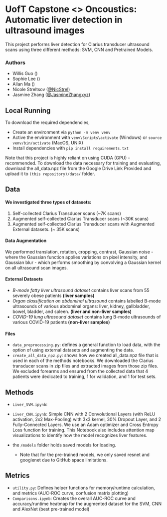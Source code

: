 # UofT Capstone &lt;> Oncoustics: Automatic liver detection in ultrasound images

This project performs liver detection for Clarius transducer ultrasound scans using three different methods: SVM, CNN and Pretrained Models. 

### Authors
- Willis Guo ()
- Sophie Lee ()
- Allan Ma ()
- Nicole Streltsov ([@NicStrel](https://github.com/NicoleStrel])) 
- Jasmine Zhang ([@JasmineZhangxyz](https://github.com/JasmineZhangxyz))

## Local Running


To download the required dependencies,

- Create an environment via `python -m venv venv`
- Active the environment with `venv\Scripts\activate` (Windows) or `source venv/bin/activate` (MacOS, UNIX)
- Install dependencies with `pip install requirements.txt`

Note that this project is highly reliant on using CUDA (GPU) - recommended.
To download the data necessary for training and evaluating, download the all_data.npz file from the Google Drive Link Provided and upload it to `(this repository)/data/` folder. 

## Data

#### We investigated three types of datasets: 
1. Self-collected Clarius Transducer scans (~7K scans)
2. Augmented self-collected Clarius Transducer scans (~30K scans)
3. Augmented self-collected Clarius Transducer scans with Augmented External datasets. (~ 35K scans)
   
#### Data Augmentation

We performed translation, rotation, cropping, contrast, Gaussian noise - where the Gaussian function applies variations on pixel intensity, and Gaussian blur - which performs smoothing by convolving a Gaussian kernel on all ultrasound scan images. 

#### External Datasets 

- *B-mode fatty liver ultrasound dataset* contains liver scans from 55 severely obese patients **(liver samples)**
- *Organ classification on abdominal ultrasound* contains labelled B-mode ultrasounds of various abdominal organs: liver, kidney, gallbladder, bowel, bladder, and spleen. **(liver and non-liver samples)**
- *COVID-19 lung ultrasound dataset* contains lung B-mode ultrasounds of various COVID-19 patients **(non-liver samples)**

#### Files

- `data_preprocessing.py`: defines a general function to load data, with the option of using external datasets and augmenting the data.
- `create_all_data_npz.py`: shows how we created all_data.npz file that is used in each of the methods notebooks. We downloaded the Clarius transducer scans in zip files and extracted images from those zip files. We excluded forearms and ensured from the collected data that 4 patients were dedicated to training, 1 for validation, and 1 for test sets. 

## Methods

- `Liver_SVM.ipynb`: 
- `Liver_CNN.ipynb`: Simple CNN with 2 Convolutional Layers (with ReLU activation, 2x2 Max-Pooling) with 3x3 kernel, 30% Dropout Layer, and 2 Fully-Connected Layers. We use an Adam optimizer and Cross Entropy Loss function for training. This Notebook also includes attention map visualizations to identify how the model recognizes liver features. 

- the `/models` folder holds saved models for loading.
    - Note that for the pre-trained models, we only saved resnet and googlenet due to GitHub space limitations.

## Metrics

- `utility.py`: Defines helper functions for memory/runtime calculation, and metrics (AUC-ROC curve, confusion matrix plotting)
- `Comparisons.ipynb`: Creates the overall AUC-ROC curve and accuracy/runtime heatmap for the augmented dataset for the SVM, CNN and AlexNet (best pre-trained model)

  






